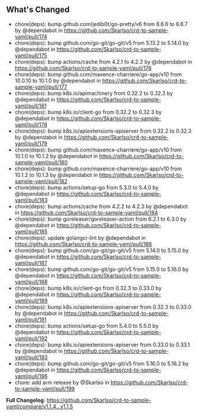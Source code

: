 ## What's Changed
* chore(deps): bump github.com/jedib0t/go-pretty/v6 from 6.6.6 to 6.6.7 by @dependabot in https://github.com/Skarlso/crd-to-sample-yaml/pull/174
* chore(deps): bump github.com/go-git/go-git/v5 from 5.13.2 to 5.14.0 by @dependabot in https://github.com/Skarlso/crd-to-sample-yaml/pull/175
* chore(deps): bump actions/cache from 4.2.1 to 4.2.2 by @dependabot in https://github.com/Skarlso/crd-to-sample-yaml/pull/176
* chore(deps): bump github.com/maxence-charriere/go-app/v10 from 10.0.10 to 10.1.0 by @dependabot in https://github.com/Skarlso/crd-to-sample-yaml/pull/177
* chore(deps): bump k8s.io/apimachinery from 0.32.2 to 0.32.3 by @dependabot in https://github.com/Skarlso/crd-to-sample-yaml/pull/181
* chore(deps): bump k8s.io/client-go from 0.32.2 to 0.32.3 by @dependabot in https://github.com/Skarlso/crd-to-sample-yaml/pull/178
* chore(deps): bump k8s.io/apiextensions-apiserver from 0.32.2 to 0.32.3 by @dependabot in https://github.com/Skarlso/crd-to-sample-yaml/pull/179
* chore(deps): bump github.com/maxence-charriere/go-app/v10 from 10.1.0 to 10.1.2 by @dependabot in https://github.com/Skarlso/crd-to-sample-yaml/pull/180
* chore(deps): bump github.com/maxence-charriere/go-app/v10 from 10.1.2 to 10.1.3 by @dependabot in https://github.com/Skarlso/crd-to-sample-yaml/pull/182
* chore(deps): bump actions/setup-go from 5.3.0 to 5.4.0 by @dependabot in https://github.com/Skarlso/crd-to-sample-yaml/pull/183
* chore(deps): bump actions/cache from 4.2.2 to 4.2.3 by @dependabot in https://github.com/Skarlso/crd-to-sample-yaml/pull/184
* chore(deps): bump goreleaser/goreleaser-action from 6.2.1 to 6.3.0 by @dependabot in https://github.com/Skarlso/crd-to-sample-yaml/pull/185
* chore(deps): update golangci-lint by @dependabot in https://github.com/Skarlso/crd-to-sample-yaml/pull/186
* chore(deps): bump github.com/go-git/go-git/v5 from 5.14.0 to 5.15.0 by @dependabot in https://github.com/Skarlso/crd-to-sample-yaml/pull/187
* chore(deps): bump github.com/go-git/go-git/v5 from 5.15.0 to 5.16.0 by @dependabot in https://github.com/Skarlso/crd-to-sample-yaml/pull/188
* chore(deps): bump k8s.io/client-go from 0.32.3 to 0.33.0 by @dependabot in https://github.com/Skarlso/crd-to-sample-yaml/pull/189
* chore(deps): bump k8s.io/apiextensions-apiserver from 0.32.3 to 0.33.0 by @dependabot in https://github.com/Skarlso/crd-to-sample-yaml/pull/191
* chore(deps): bump actions/setup-go from 5.4.0 to 5.5.0 by @dependabot in https://github.com/Skarlso/crd-to-sample-yaml/pull/192
* chore(deps): bump k8s.io/apiextensions-apiserver from 0.33.0 to 0.33.1 by @dependabot in https://github.com/Skarlso/crd-to-sample-yaml/pull/193
* chore(deps): bump github.com/go-git/go-git/v5 from 5.16.0 to 5.16.2 by @dependabot in https://github.com/Skarlso/crd-to-sample-yaml/pull/196
* chore: add arm release by @Skarlso in https://github.com/Skarlso/crd-to-sample-yaml/pull/199


**Full Changelog**: https://github.com/Skarlso/crd-to-sample-yaml/compare/v1.1.4...v1.1.5
